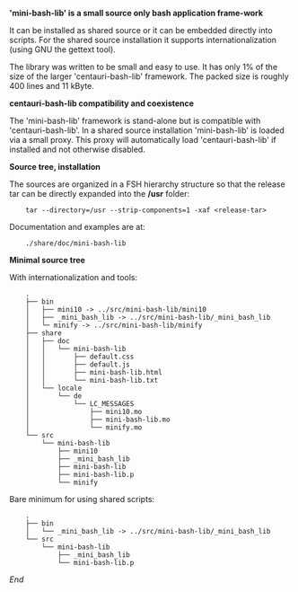 **'mini-bash-lib' is a small source only bash application frame-work**

It can be installed as shared source or it can be embedded directly into scripts.
For the shared source installation it supports internationalization (using GNU the
gettext tool).

The library was written to be small and easy to use. It has only 1% of the size of
the larger 'centauri-bash-lib' framework. The packed size is roughly 400 lines and
11 kByte.

**centauri-bash-lib compatibility and coexistence**

The 'mini-bash-lib' framework is stand-alone but is compatible with 'centauri-bash-lib'.
In a shared source installation 'mini-bash-lib' is loaded via a small proxy. This proxy
will automatically load 'centauri-bash-lib' if installed and not otherwise disabled.

**Source tree, installation**

The sources are organized in a FSH hierarchy structure so that the release tar can be
directly expanded into the **/usr** folder:

        tar --directory=/usr --strip-components=1 -xaf <release-tar>

Documentation and examples are at:

        ./share/doc/mini-bash-lib

**Minimal source tree**

With internationalization and tools:

        .
        ├── bin
        │   ├── mini10 -> ../src/mini-bash-lib/mini10
        │   ├── _mini_bash_lib -> ../src/mini-bash-lib/_mini_bash_lib
        │   └─ minify -> ../src/mini-bash-lib/minify
        ├── share
        │   ├── doc
        │   │   └── mini-bash-lib
        │   │       ├── default.css
        │   │       ├── default.js
        │   │       ├── mini-bash-lib.html
        │   │       └── mini-bash-lib.txt
        │   └── locale
        │       └── de
        │           └── LC_MESSAGES
        │               ├── mini10.mo
        │               ├── mini-bash-lib.mo
        │               └── minify.mo
        └── src
            └── mini-bash-lib
                ├── mini10
                ├── _mini_bash_lib
                ├── mini-bash-lib
                ├── mini-bash-lib.p
                └── minify

Bare minimum for using shared scripts:

        .
        ├── bin
        │   └── _mini_bash_lib -> ../src/mini-bash-lib/_mini_bash_lib
        └── src
            └── mini-bash-lib
                ├── _mini_bash_lib
                └── mini-bash-lib.p

*End*

